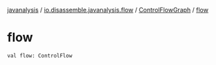 [javanalysis](../../index.md) / [io.disassemble.javanalysis.flow](../index.md) / [ControlFlowGraph](index.md) / [flow](./flow.md)

# flow

`val flow: ControlFlow`